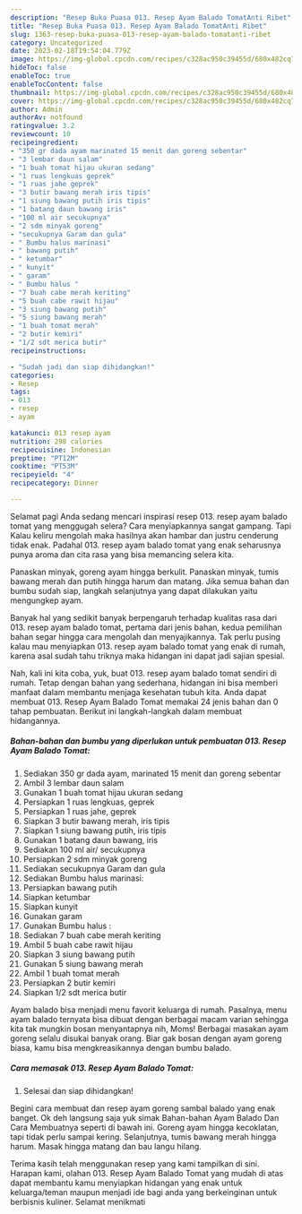 ```yaml
---
description: "Resep Buka Puasa 013. Resep Ayam Balado TomatAnti Ribet"
title: "Resep Buka Puasa 013. Resep Ayam Balado TomatAnti Ribet"
slug: 1363-resep-buka-puasa-013-resep-ayam-balado-tomatanti-ribet
category: Uncategorized
date: 2023-02-18T19:54:04.779Z
image: https://img-global.cpcdn.com/recipes/c328ac950c39455d/680x482cq70/013-resep-ayam-balado-tomat-foto-resep-utama.jpg
hideToc: false
enableToc: true
enableTocContent: false
thumbnail: https://img-global.cpcdn.com/recipes/c328ac950c39455d/680x482cq70/013-resep-ayam-balado-tomat-foto-resep-utama.jpg
cover: https://img-global.cpcdn.com/recipes/c328ac950c39455d/680x482cq70/013-resep-ayam-balado-tomat-foto-resep-utama.jpg
author: Admin
authorAv: notfound
ratingvalue: 3.2
reviewcount: 10
recipeingredient:
- "350 gr dada ayam marinated 15 menit dan goreng sebentar"
- "3 lembar daun salam"
- "1 buah tomat hijau ukuran sedang"
- "1 ruas lengkuas geprek"
- "1 ruas jahe geprek"
- "3 butir bawang merah iris tipis"
- "1 siung bawang putih iris tipis"
- "1 batang daun bawang iris"
- "100 ml air secukupnya"
- "2 sdm minyak goreng"
- "secukupnya Garam dan gula"
- " Bumbu halus marinasi"
- " bawang putih"
- " ketumbar"
- " kunyit"
- " garam"
- " Bumbu halus "
- "7 buah cabe merah keriting"
- "5 buah cabe rawit hijau"
- "3 siung bawang putih"
- "5 siung bawang merah"
- "1 buah tomat merah"
- "2 butir kemiri"
- "1/2 sdt merica butir"
recipeinstructions:

- "Sudah jadi dan siap dihidangkan!"
categories:
- Resep
tags:
- 013
- resep
- ayam

katakunci: 013 resep ayam 
nutrition: 298 calories
recipecuisine: Indonesian
preptime: "PT12M"
cooktime: "PT53M"
recipeyield: "4"
recipecategory: Dinner

---
```



Selamat pagi Anda sedang mencari inspirasi resep 013. resep ayam balado tomat yang menggugah selera? Cara menyiapkannya sangat gampang. Tapi Kalau keliru mengolah maka hasilnya akan hambar dan justru cenderung tidak enak. Padahal 013. resep ayam balado tomat yang enak seharusnya punya aroma dan cita rasa yang bisa memancing selera kita.


Panaskan minyak, goreng ayam hingga berkulit. Panaskan minyak, tumis bawang merah dan putih hingga harum dan matang. Jika semua bahan dan bumbu sudah siap, langkah selanjutnya yang dapat dilakukan yaitu mengungkep ayam.

Banyak hal yang sedikit banyak berpengaruh terhadap kualitas rasa dari 013. resep ayam balado tomat, pertama dari jenis bahan, kedua pemilihan bahan segar hingga cara mengolah dan menyajikannya. Tak perlu pusing kalau mau menyiapkan 013. resep ayam balado tomat yang enak di rumah, karena asal sudah tahu triknya maka hidangan ini dapat jadi sajian spesial.


Nah, kali ini kita coba, yuk, buat 013. resep ayam balado tomat sendiri di rumah. Tetap dengan bahan yang sederhana, hidangan ini bisa memberi manfaat dalam membantu menjaga kesehatan tubuh kita. Anda dapat membuat 013. Resep Ayam Balado Tomat memakai 24 jenis bahan dan 0 tahap pembuatan. Berikut ini langkah-langkah dalam membuat hidangannya.

<!--inarticleads1-->

##### Bahan-bahan dan bumbu yang diperlukan untuk pembuatan 013. Resep Ayam Balado Tomat:

1. Sediakan 350 gr dada ayam, marinated 15 menit dan goreng sebentar
1. Ambil 3 lembar daun salam
1. Gunakan 1 buah tomat hijau ukuran sedang
1. Persiapkan 1 ruas lengkuas, geprek
1. Persiapkan 1 ruas jahe, geprek
1. Siapkan 3 butir bawang merah, iris tipis
1. Siapkan 1 siung bawang putih, iris tipis
1. Gunakan 1 batang daun bawang, iris
1. Sediakan 100 ml air/ secukupnya
1. Persiapkan 2 sdm minyak goreng
1. Sediakan secukupnya Garam dan gula
1. Sediakan  Bumbu halus marinasi:
1. Persiapkan  bawang putih
1. Siapkan  ketumbar
1. Siapkan  kunyit
1. Gunakan  garam
1. Gunakan  Bumbu halus :
1. Sediakan 7 buah cabe merah keriting
1. Ambil 5 buah cabe rawit hijau
1. Siapkan 3 siung bawang putih
1. Gunakan 5 siung bawang merah
1. Ambil 1 buah tomat merah
1. Persiapkan 2 butir kemiri
1. Siapkan 1/2 sdt merica butir


Ayam balado bisa menjadi menu favorit keluarga di rumah. Pasalnya, menu ayam balado ternyata bisa dibuat dengan berbagai macam varian sehingga kita tak mungkin bosan menyantapnya nih, Moms! Berbagai masakan ayam goreng selalu disukai banyak orang. Biar gak bosan dengan ayam goreng biasa, kamu bisa mengkreasikannya dengan bumbu balado. 

<!--inarticleads2-->

##### Cara memasak 013. Resep Ayam Balado Tomat:


1. Selesai dan siap dihidangkan!

Begini cara membuat dan resep ayam goreng sambal balado yang enak banget. Ok deh langsung saja yuk simak Bahan-bahan Ayam Balado Dan Cara Membuatnya seperti di bawah ini. Goreng ayam hingga kecoklatan, tapi tidak perlu sampai kering. Selanjutnya, tumis bawang merah hingga harum. Masak hingga matang dan bau langu hilang. 

Terima kasih telah menggunakan resep yang kami tampilkan di sini. Harapan kami, olahan 013. Resep Ayam Balado Tomat yang mudah di atas dapat membantu kamu menyiapkan hidangan yang enak untuk keluarga/teman maupun menjadi ide bagi anda yang berkeinginan untuk berbisnis kuliner. Selamat menikmati

